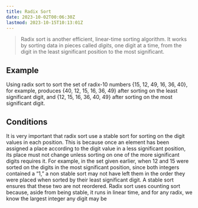 ```yaml
---
title: Radix Sort
date: 2023-10-02T00:06:30Z
lastmod: 2023-10-15T10:13:01Z
---
```


> Radix sort is another efficient, linear-time sorting algorithm. It works by sorting data in pieces called *digits*, one digit at a time, from the digit in the least significant position to the most significant.

## Example

Using radix sort to sort the set of radix-10 numbers {15, 12, 49, 16, 36, 40}, for example, produces {40, 12, 15, 16, 36, 49} after sorting on the least significant digit, and {12, 15, 16, 36, 40, 49} after sorting on the most significant digit.

## Conditions

It is very important that radix sort use a stable sort for sorting on the digit values in each position. This is because once an element has been assigned a place according to the digit value in a less significant position, its place must not change unless sorting on one of the more significant digits requires it. For example, in the set given earlier, when 12 and 15 were sorted on the digits in the most significant position, since both integers contained a “1,” a non stable sort may not have left them in the order they were placed when sorted by their least significant digit. A stable sort ensures that these two are not reordered. Radix sort uses counting sort because, aside from being stable, it runs in linear time, and for any radix, we know the largest integer any digit may be
